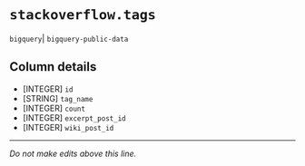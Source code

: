 # `stackoverflow.tags`
`bigquery`| `bigquery-public-data`

## Column details
* [INTEGER]   `id`
* [STRING]    `tag_name`
* [INTEGER]   `count`
* [INTEGER]   `excerpt_post_id`
* [INTEGER]   `wiki_post_id`

-------------------------------------------------------------------------------
*Do not make edits above this line.*
